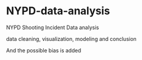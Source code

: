 # NYPD-data-analysis
NYPD Shooting Incident Data analysis

data cleaning, visualization, modeling and conclusion

And the possible bias is added

